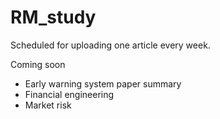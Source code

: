 # RM_study
Scheduled for uploading one article every week.

Coming soon
- Early warning system paper summary
- Financial engineering
- Market risk
